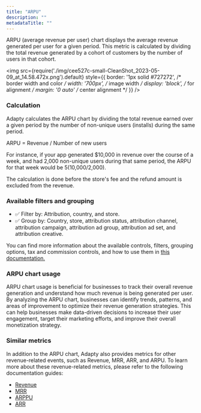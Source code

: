 ```yaml
---
title: "ARPU"
description: ""
metadataTitle: ""
---
```


ARPU (average revenue per user) chart displays the average revenue generated per user for a given period. This metric is calculated by dividing the total revenue generated by a cohort of customers by the number of users in that cohort.


<img
  src={require('./img/cee527c-small-CleanShot_2023-05-09_at_14.58.472x.png').default}
  style={{
    border: '1px solid #727272', /* border width and color */
    width: '700px', /* image width */
    display: 'block', /* for alignment */
    margin: '0 auto' /* center alignment */
  }}
/>





### Calculation

Adapty calculates the ARPU chart by dividing the total revenue earned over a given period by the number of non-unique users (installs) during the same period. 

ARPU = Revenue / Number of new users

For instance, if your app generated $10,000 in revenue over the course of a week, and had 2,000 non-unique users during that same period, the ARPU for that week would be $5 ($10,000/2,000). 

The calculation is done before the store's fee and the refund amount is excluded from the revenue.

### Available filters and grouping

- ✅ Filter by: Attribution, country, and store.
- ✅ Group by: Country, store, attribution status, attribution channel, attribution campaign, attribution ad group, attribution ad set, and attribution creative. 

You can find more information about the available controls, filters, grouping options, tax and commission controls, and how to use them in [this documentation.](controls-filters-grouping-compare-proceeds)

### ARPU chart usage

ARPU chart usage is beneficial for businesses to track their overall revenue generation and understand how much revenue is being generated per user. By analyzing the ARPU chart, businesses can identify trends, patterns, and areas of improvement to optimize their revenue generation strategies. This can help businesses make data-driven decisions to increase their user engagement, target their marketing efforts, and improve their overall monetization strategy.

### Similar metrics

In addition to the ARPU chart, Adapty also provides metrics for other revenue-related events, such as Revenue, MRR, ARR, and ARPU. To learn more about these revenue-related metrics, please refer to the following documentation guides:

- [Revenue](revenue)
- [MRR](mrr)
- [ARPPU](arppu)
- [ARR](arr)